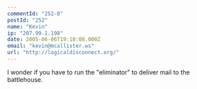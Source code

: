 ```yaml
---
commentId: "252-0"
postId: "252"
name: "Kevin"
ip: "207.99.1.198"
date: 2005-06-06T19:10:08.000Z
email: "kevin@mcallister.ws"
url: "http://logicaldisconnect.org/"
---
```

<p>I wonder if you have to run the "eliminator" to deliver mail to the battlehouse.</p>